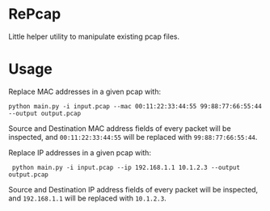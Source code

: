 # RePcap
Little helper utility to manipulate existing pcap files.

# Usage

Replace MAC addresses in a given pcap with:

```
python main.py -i input.pcap --mac 00:11:22:33:44:55 99:88:77:66:55:44 --output output.pcap
```

Source and Destination MAC address fields of every packet will be inspected, and `00:11:22:33:44:55` will be replaced with `99:88:77:66:55:44`.

Replace IP addresses in a given pcap with:

```
 python main.py -i input.pcap --ip 192.168.1.1 10.1.2.3 --output output.pcap       
```

Source and Destination IP address fields of every packet will be inspected, and `192.168.1.1` will be replaced with `10.1.2.3`.

